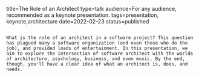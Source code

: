 title=The Role of an Architect
type=talk
audience=For any audience, recommended as a keynote presentation.
tags=presentation, keynote,architecture
date=2022-02-23
status=published
~~~~~~

What is the role of an architect in a software project? This question has plagued many a software organization (and even those who do the job), and provided loads of entertainment. In this presentation, we aim to explore the intersection of software architect with the worlds of architecture, psychology, business, and even music. By the end, though, you'll have a clear idea of what an architect is, does, and needs.
    
